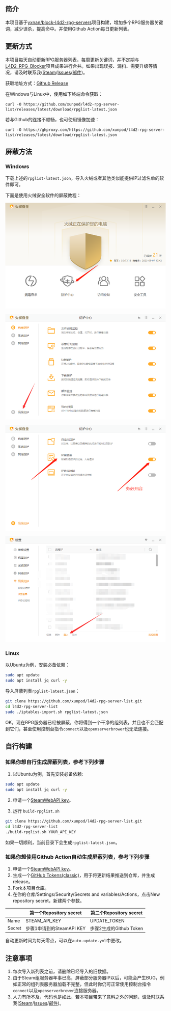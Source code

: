 ## 简介

本项目基于[yxnan/block-l4d2-rpg-servers](https://github.com/yxnan/block-l4d2-rpg-servers)项目构建，增加多个RPG服务器关键词，减少误杀，提高命中。并使用Github Action每日更新列表。

## 更新方式

本项目每天自动更新RPG服务器列表，每周更新关键词，并不定期与[L4D2_RPG_Blocker](https://github.com/razerdp/L4D2_RPG_Blocker)项目成果进行合并。如果出现误报、漏扫、需要升级等情况，请及时联系我([Steam](https://steamcommunity.com/profiles/76561199403165320/)/[lssues](https://github.com/xunpod/l4d2-rpg-server-list/issues)/[邮件](mailto:xunpod@hotmail.com))。

获取地址方式：[Github Release](https://github.com/xunpod/l4d2-rpg-server-list/releases/latest/download/rpglist-latest.json)

在Windows与Linux中，使用如下终端命令获取：

```
curl -O https://github.com/xunpod/l4d2-rpg-server-list/releases/latest/download/rpglist-latest.json
```

若与Github的连接不顺畅，也可使用镜像加速：

```
curl -O https://ghproxy.com/https://github.com/xunpod/l4d2-rpg-server-list/releases/latest/download/rpglist-latest.json
```



## 屏蔽方法

### Windows

下载上述的`rpglist-latest.json`，导入火绒或者其他类似能提供IP过滤名单的软件即可。

下面是使用火绒安全软件的屏蔽教程：

![image-20230908185403992](./img/image-20230908185403992.png)

![image-20230908185426855](./img/image-20230908185426855.png)

![image-20230908185524221](./img/image-20230908185524221.png)

![image-20230908185613801](./img/image-20230908185613801.png)



### Linux

以Ubuntu为例，安装必备依赖：

```bash
sudo apt update 
sudo apt install jq curl -y
```

导入屏蔽列表`rpglist-latest.json`：

```bash
git clone https://github.com/xunpod/l4d2-rpg-server-list.git
cd l4d2-rpg-server-list
sudo ./iptables-import.sh rpglist-latest.json  
```

OK，现在RPG服务器已经被屏蔽，你将得到一个干净的组列表，并且也不会匹配到它们，甚至使用控制台指令`connect`以及`openserverbrower`也无法连接。

## 自行构建

### 如果你想自行生成屏蔽列表，参考下列步骤

1. 以Ubuntu为例，首先安装必备依赖:

```bash
sudo apt update 
sudo apt install jq curl -y
```

2. 申请一个[SteamWebAPI key](https://steamcommunity.com/dev/apikey)。

3. 运行 `build-rpglist.sh`


```bash
git clone https://github.com/xunpod/l4d2-rpg-server-list.git
cd l4d2-rpg-server-list
./build-rpglist.sh YOUR_API_KEY
```

如果一切顺利，当前目录下会生成`rpglist-latest.json`。

### 如果你想使用Github Action自动生成屏蔽列表，参考下列步骤

1. 申请一个[SteamWebAPI key](https://steamcommunity.com/dev/apikey)。
2. 生成一个[GitHub Tokens(classic)](https://github.com/settings/tokens/new)，用于将更新结果推送到仓库，并生成release。
3. Fork本项目仓库。
4. 在你的仓库/Settings/Security/Secrets and variables/Actions，点击New repository secret，新建两个参数。

|        | 第一个Repository secret   | 第二个Repository secret |
| ------ | ------------------------- | ----------------------- |
| Name   | STEAM_API_KEY             | UPDATE_TOKEN            |
| Secret | 步骤1申请到的SteamAPI KEY | 步骤2生成的Github Token |

自动更新时间为每天零点，可以在`auto-update.yml`中更改。

## 注意事项

1. 每次导入新列表之前，请删除已经导入的旧数据。
2. 由于Steam组服务器年事已高，屏蔽部分服务器IP以后，可能会产生BUG，例如正常的组列表服务器加载不完整，但此时你仍可正常使用控制台指令`connect`以及`openserverbrower`连接服务器。
3. 人力有所不及，代码也是如此，若本项目带来了意料之外的问题，请及时联系我([Steam](https://steamcommunity.com/profiles/76561199403165320/)/[lssues](https://github.com/xunpod/l4d2-rpg-server-list/issues)/[邮件](mailto:xunpod@hotmail.com))。

